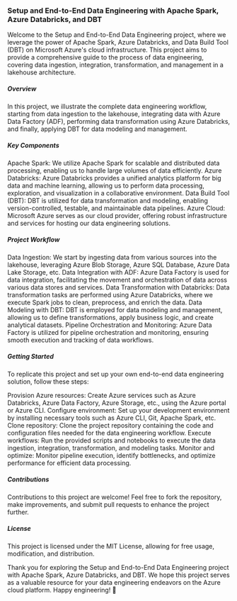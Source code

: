 ### Setup and End-to-End Data Engineering with Apache Spark, Azure Databricks, and DBT
Welcome to the Setup and End-to-End Data Engineering project, where we leverage the power of Apache Spark, Azure Databricks, and Data Build Tool (DBT) on Microsoft Azure's cloud infrastructure. This project aims to provide a comprehensive guide to the process of data engineering, covering data ingestion, integration, transformation, and management in a lakehouse architecture.

##### Overview
In this project, we illustrate the complete data engineering workflow, starting from data ingestion to the lakehouse, integrating data with Azure Data Factory (ADF), performing data transformation using Azure Databricks, and finally, applying DBT for data modeling and management.

##### Key Components
Apache Spark: We utilize Apache Spark for scalable and distributed data processing, enabling us to handle large volumes of data efficiently.
Azure Databricks: Azure Databricks provides a unified analytics platform for big data and machine learning, allowing us to perform data processing, exploration, and visualization in a collaborative environment.
Data Build Tool (DBT): DBT is utilized for data transformation and modeling, enabling version-controlled, testable, and maintainable data pipelines.
Azure Cloud: Microsoft Azure serves as our cloud provider, offering robust infrastructure and services for hosting our data engineering solutions.

##### Project Workflow
Data Ingestion: We start by ingesting data from various sources into the lakehouse, leveraging Azure Blob Storage, Azure SQL Database, Azure Data Lake Storage, etc.
Data Integration with ADF: Azure Data Factory is used for data integration, facilitating the movement and orchestration of data across various data stores and services.
Data Transformation with Databricks: Data transformation tasks are performed using Azure Databricks, where we execute Spark jobs to clean, preprocess, and enrich the data.
Data Modeling with DBT: DBT is employed for data modeling and management, allowing us to define transformations, apply business logic, and create analytical datasets.
Pipeline Orchestration and Monitoring: Azure Data Factory is utilized for pipeline orchestration and monitoring, ensuring smooth execution and tracking of data workflows.

##### Getting Started
To replicate this project and set up your own end-to-end data engineering solution, follow these steps:

Provision Azure resources: Create Azure services such as Azure Databricks, Azure Data Factory, Azure Storage, etc., using the Azure portal or Azure CLI.
Configure environment: Set up your development environment by installing necessary tools such as Azure CLI, Git, Apache Spark, etc.
Clone repository: Clone the project repository containing the code and configuration files needed for the data engineering workflow.
Execute workflows: Run the provided scripts and notebooks to execute the data ingestion, integration, transformation, and modeling tasks.
Monitor and optimize: Monitor pipeline execution, identify bottlenecks, and optimize performance for efficient data processing.

##### Contributions
Contributions to this project are welcome! Feel free to fork the repository, make improvements, and submit pull requests to enhance the project further.

##### License
This project is licensed under the MIT License, allowing for free usage, modification, and distribution.

Thank you for exploring the Setup and End-to-End Data Engineering project with Apache Spark, Azure Databricks, and DBT. We hope this project serves as a valuable resource for your data engineering endeavors on the Azure cloud platform. Happy engineering! 🚀
